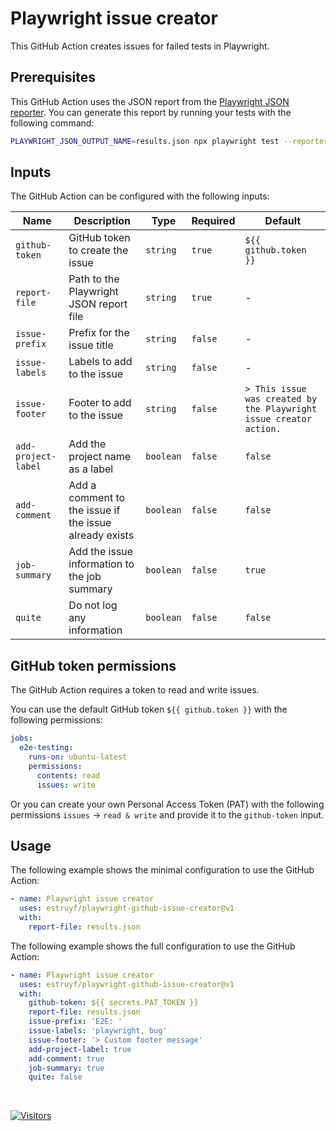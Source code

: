 # Playwright issue creator

This GitHub Action creates issues for failed tests in Playwright.

## Prerequisites

This GitHub Action uses the JSON report from the [Playwright JSON reporter](https://playwright.dev/docs/test-reporters#json-reporter). You can generate this report by running your tests with the following command:

```bash
PLAYWRIGHT_JSON_OUTPUT_NAME=results.json npx playwright test --reporter=json
```

## Inputs

The GitHub Action can be configured with the following inputs:

| Name | Description | Type | Required | Default |
| --- | --- | --- | --- | --- |
| `github-token` | GitHub token to create the issue | `string` | `true` | `${{ github.token }}` |
| `report-file` | Path to the Playwright JSON report file | `string` | `true` | - |
| `issue-prefix` | Prefix for the issue title | `string` | `false` | - |
| `issue-labels` | Labels to add to the issue | `string` | `false` | - |
| `issue-footer` | Footer to add to the issue | `string` | `false` | `> This issue was created by the Playwright issue creator action.` |
| `add-project-label` | Add the project name as a label | `boolean` | `false` | `false` |
| `add-comment` | Add a comment to the issue if the issue already exists | `boolean` | `false` | `false` |
| `job-summary` | Add the issue information to the job summary | `boolean` | `false` | `true` |
| `quite` | Do not log any information | `boolean` | `false` | `false` |

## GitHub token permissions

The GitHub Action requires a token to read and write issues.

You can use the default GitHub token `${{ github.token }}` with the following permissions:

```yaml
jobs:
  e2e-testing:
    runs-on: ubuntu-latest
    permissions:
      contents: read
      issues: write
```

Or you can create your own Personal Access Token (PAT) with the following permissions `issues` -> `read & write` and provide it to the `github-token` input.

## Usage

The following example shows the minimal configuration to use the GitHub Action:

```yaml
- name: Playwright issue creator
  uses: estruyf/playwright-github-issue-creator@v1
  with:
    report-file: results.json
```

The following example shows the full configuration to use the GitHub Action:

```yaml
- name: Playwright issue creator
  uses: estruyf/playwright-github-issue-creator@v1
  with:
    github-token: ${{ secrets.PAT_TOKEN }}
    report-file: results.json
    issue-prefix: 'E2E: '
    issue-labels: 'playwright, bug'
    issue-footer: '> Custom footer message'
    add-project-label: true
    add-comment: true
    job-summary: true
    quite: false
```

<br />

[![Visitors](https://api.visitorbadge.io/api/visitors?path=https%3A%2F%2Fgithub.com%2Festruyf%2Fplaywright-github-issue-creator&countColor=%23263759)](https://visitorbadge.io/status?path=https%3A%2F%2Fgithub.com%2Festruyf%2Fplaywright-github-issue-creator)
